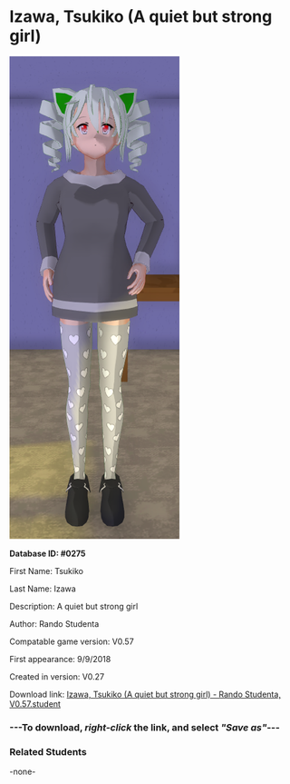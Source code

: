 # Izawa, Tsukiko (A quiet but strong girl)

<img src="../../Files/Images/Izawa, Tsukiko (A quiet but strong girl).png" title="Izawa, Tsukiko (A quiet but strong girl) - Rando Studenta, V0.57">

**Database ID: #0275**

First Name: Tsukiko

Last Name: Izawa

Description: A quiet but strong girl

Author: Rando Studenta

Compatable game version: V0.57

First appearance: 9/9/2018

Created in version: V0.27

Download link: <a href="https://raw.githubusercontent.com/Arbiter1223/Daigaku-Gurashi-Custom-Students/master/Files/Student%20Files/Izawa%2C%20Tsukiko%20(A%20quiet%20but%20strong%20girl)%20-%20Rando%20Studenta%2C%20V0.57.student">Izawa, Tsukiko (A quiet but strong girl) - Rando Studenta, V0.57.student</a>

### ---**To download, _right-click_ the link, and select _"Save as"_**---

### Related Students

-none-
